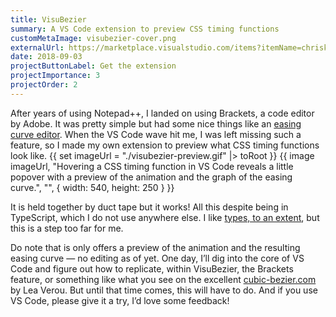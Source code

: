 ```yaml
---
title: VisuBezier
summary: A VS Code extension to preview CSS timing functions
customMetaImage: visubezier-cover.png
externalUrl: https://marketplace.visualstudio.com/items?itemName=chriskirknielsen.visubezier
date: 2018-09-03
projectButtonLabel: Get the extension
projectImportance: 3
projectOrder: 2
---
```


After years of using Notepad++, I landed on using Brackets, a code editor by Adobe. It was pretty simple but had some nice things like an [easing curve editor](./brackets-curve-editor.png). When the VS Code wave hit me, I was left missing such a feature, so I made my own extension to preview what CSS timing functions look like.
{{ set imageUrl = "./visubezier-preview.gif" |> toRoot }}
{{ image imageUrl, "Hovering a CSS timing function in VS Code reveals a little popover with a preview of the animation and the graph of the easing curve.", "", { width: 540, height: 250 } }}

It is held together by duct tape but it works! All this despite being in TypeScript, which I do not use anywhere else. I like [types, to an extent](/blog/fine-types-arent-the-worst/), but this is a step too far for me.

Do note that is only offers a preview of the animation and the resulting easing curve — no editing as of yet. One day, I’ll dig into the core of VS Code and figure out how to replicate, within VisuBezier, the Brackets feature, or something like what you see on the excellent [cubic-bezier.com](https://cubic-bezier.com) by Lea Verou. But until that time comes, this will have to do. And if you use VS Code, please give it a try, I’d love some feedback!
